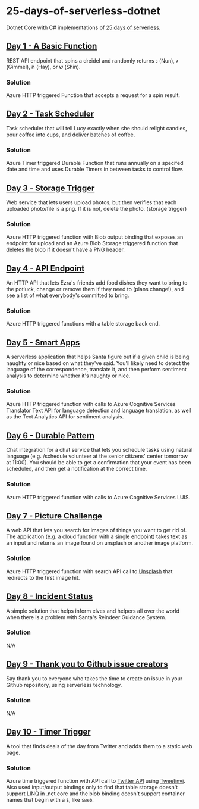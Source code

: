 # 25-days-of-serverless-dotnet

Dotnet Core with C# implementations of [25 days of serverless](https://25daysofserverless.com/).

## [Day 1 - A Basic Function](./day01/README.md)

REST API endpoint that spins a dreidel and randomly returns נ (Nun), ג (Gimmel), ה (Hay), or ש (Shin).

### Solution

Azure HTTP triggered Function that accepts a request for a spin result.

## [Day 2 - Task Scheduler](./day02/README.md)

Task scheduler that will tell Lucy exactly when she should relight candles, pour coffee into cups, and deliver batches of coffee.

### Solution

Azure Timer triggered Durable Function that runs annually on a specifed date and time and uses Durable Timers in between tasks to control flow.

## [Day 3 - Storage Trigger](./day03/README.md)

Web service that lets users upload photos, but then verifies that each uploaded photo/file is a png. If it is not, delete the photo. (storage trigger)

### Solution

Azure HTTP triggered function with Blob output binding that exposes an endpoint for upload and an Azure Blob Storage triggered function that deletes the blob if it doesn't have a PNG header.

## [Day 4 - API Endpoint](./day04/README.md)

An HTTP API that lets Ezra's friends add food dishes they want to bring to the potluck, change or remove them if they need to (plans change!), and see a list of what everybody's committed to bring.

### Solution

Azure HTTP triggered functions with a table storage back end.

## [Day 5 - Smart Apps](./day05/README.md)

A serverless application that helps Santa figure out if a given child is being naughty or nice based on what they've said. You'll likely need to detect the language of the correspondence, translate it, and then perform sentiment analysis to determine whether it's naughty or nice.

### Solution

Azure HTTP triggered function with calls to Azure Cognitive Services Translator Text API for language detection and language translation, as well as the Text Analytics API for sentiment analysis.

## [Day 6 - Durable Pattern](./day06/README.md)

Chat integration for a chat service that lets you schedule tasks using natural language (e.g. /schedule volunteer at the senior citizens' center tomorrow at 11:00). You should be able to get a confirmation that your event has been scheduled, and then get a notification at the correct time.

### Solution

Azure HTTP triggered function with calls to Azure Cognitive Services LUIS.

## [Day 7 - Picture Challenge](./day07/README.md)

A web API that lets you search for images of things you want to get rid of. The application (e.g. a cloud function with a single endpoint) takes text as an input and returns an image found on unsplash or another image platform.

### Solution

Azure HTTP triggered function with search API call to [Unsplash](https://api.unsplash.com) that redirects to the first image hit.

## [Day 8 - Incident Status](./day08/README.md)

A simple solution that helps inform elves and helpers all over the world when there is a problem with Santa's Reindeer Guidance System.

### Solution

N/A

## [Day 9 - Thank you to Github issue creators](./day09/README.md)

Say thank you to everyone who takes the time to create an issue in your Github repository, using serverless technology.

### Solution

N/A

## [Day 10 - Timer Trigger](./day10/README.md)

A tool that finds deals of the day from Twitter and adds them to a static web page.

### Solution

Azure time triggered function with API call to [Twitter API](https://api.twitter.com) using [Tweetinvi](https://github.com/linvi/tweetinvi). Also used input/output bindings only to find that table storage doesn't support LINQ in .net core and the blob binding doesn't support container names that begin with a `$`, like `$web`.

